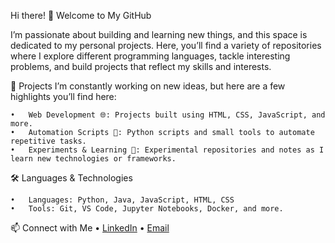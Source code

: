 Hi there! 👋 Welcome to My GitHub

I’m passionate about building and learning new things, and this space is dedicated to my personal projects. 
Here, you’ll find a variety of repositories where I explore different programming languages, tackle interesting problems, and build projects that reflect my skills and interests.

📂 Projects
I’m constantly working on new ideas, but here are a few highlights you’ll find here:

	•	Web Development 🌐: Projects built using HTML, CSS, JavaScript, and more.
	•	Automation Scripts 🔄: Python scripts and small tools to automate repetitive tasks.
	•	Experiments & Learning 🧪: Experimental repositories and notes as I learn new technologies or frameworks.

🛠️ Languages & Technologies

	•	Languages: Python, Java, JavaScript, HTML, CSS
	•	Tools: Git, VS Code, Jupyter Notebooks, Docker, and more.

📫 Connect with Me
	•	[LinkedIn](https://www.linkedin.com/in/sukhmanbalagan/)
	•	[Email](sbalagan22@gmail.com)

